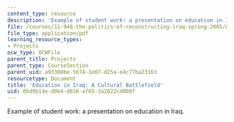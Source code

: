 ```yaml
---
content_type: resource
description: 'Example of student work: a presentation on education in Iraq.'
file: /courses/11-948-the-politics-of-reconstructing-iraq-spring-2005/8bd9b14ed0b4d836af653a2022cd800f_ikert_final.pdf
file_type: application/pdf
learning_resource_types:
- Projects
ocw_type: OCWFile
parent_title: Projects
parent_type: CourseSection
parent_uid: a93308be-5674-1e07-d25a-e4c77ba23163
resourcetype: Document
title: 'Education in Iraq: A Cultural Battlefield'
uid: 8bd9b14e-d0b4-d836-af65-3a2022cd800f
---
```

Example of student work: a presentation on education in Iraq.

